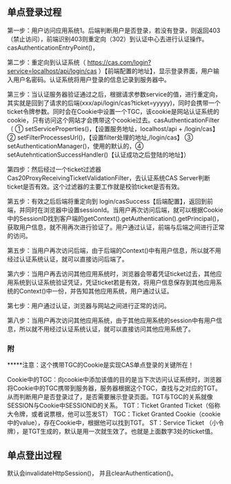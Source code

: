 ## 单点登录过程
第一步：用户访问应用系统1。后端判断用户是否登录，若没有登录，则返回403（禁止访问），前端识别403则重定向（302）到认证中心去进行认证操作。casAuthenticationEntryPoint()，

第二步：重定向到认证系统（ https://cas.com/login?service=localhost/api/login/cas ）【前端配置的地址】，显示登录界面，用户输入用户名密码。认证系统将用户登录的信息记录到服务器中。

第三步：当认证服务器验证通过之后，根据请求参数service的值，进行重定向，其实就是回到了请求的后端(xxx/api/login/cas?ticket=yyyyy)，同时会携带一个ticket令牌参数。同时会在Cookie中设置一个TGC，该cookie是网站认证系统的cookie，只有访问这个网站才会携带这个cookie过去。casAuthenticationFilter（ ① setServiceProperties()，【设置服务地址，localhost/api + /login/cas】 ② setFilterProcessesUrl()，【设置filter处理的地址,/login/cas】 ③ setAuthenticationManager()，使用的默认的，④ setAutehnticationSuccessHandler()【认证成功之后登陆的地址】）

第四步：然后经过一个ticket过滤器Cas20ProxyReceivingTicketValidationFilter，去认证系统CAS Server判断ticket是否有效。这个过滤器的主要工作就是校验ticket是否有效。

第五步：有效之后后端将重定向到 login/casSuccess【后端配置】，返回到前端，并同时在浏览器中设置sessionId。当用户再次访问后端，就可以根据Cookie 中的SessionID找到客户端的getContext().getAuthentication().getPrincipal()，获取用户信息，就不用再次进行验证了。用户通过认证，前端与后端之间进行正常的访问。

第五步：当用户再次访问后端，由于后端的Context()中有用户信息，所以就不用经过认证系统认证，就可以直接访问后端了。

第六步：当用户再去访问其他应用系统时，浏览器会带着凭证ticket过去，其他应用系统到认证系统验证凭证，凭证ticket若是有效，将用户信息保存到其他应用系统的Context()中一份，并告知其他应用系统，用户通过认证。

第七步：用户通过认证，浏览器与网站之间进行正常的访问。

第八步：当用户再次访问其他应用系统，由于其他应用系统的session中有用户信息，所以就不用经过认证系统认证，就可以直接访问其他应用系统了。

### 附
*****注意：这个携带TGC的Cookie是实现CAS单点登录的关键所在！

Cookie中的TGC：向cookie中添加该值的目的是当下次访问认证系统时，浏览器将Cookie中的TGC携带到服务器，服务器根据这个TGC，查找与之对应的TGT。从而判断用户是否登录过了，是否需要展示登录页面。TGT与TGC的关系就像SESSION与Cookie中SESSIONID的关系。
TGT：Ticket Granted Ticket（俗称大令牌，或者说票根，他可以签发ST）
TGC：Ticket Granted Cookie（cookie中的value），存在Cookie中，根据他可以找到TGT。
ST：Service Ticket （小令牌），是TGT生成的，默认是用一次就生效了。也就是上面数字3处的ticket值。

## 单点登出过程
默认会invalidateHttpSession()， 并且clearAuthentication()。
<!--stackedit_data:
eyJoaXN0b3J5IjpbLTkwMDM0MDI0Niw0NDY2MjMzMDAsNjQxMz
I5MzU4LC0xOTEwNDE3MjksLTM3ODU5NjczOF19
-->